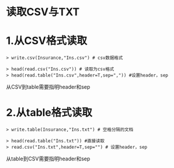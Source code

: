 # 读取CSV与TXT

# 1.从CSV格式读取
```
> write.csv(Insurance,"Ins.csv") # csv数据格式

> head(read.csv("Ins.csv")) # 读取为csv格式
> head(read.table("Ins.csv",header=T,sep=",")) #设置header，sep
```
从CSV到table需要指明header和sep

# 2.从table格式读取
```
> write.table(Insurance,"Ins.txt") # 空格分隔的文档

> head(read.table("Ins.txt")) #直接读取
> read.csv("Ins.txt",header=T,sep="") # 设置header，sep
```
从table到CSV需要指明header和sep